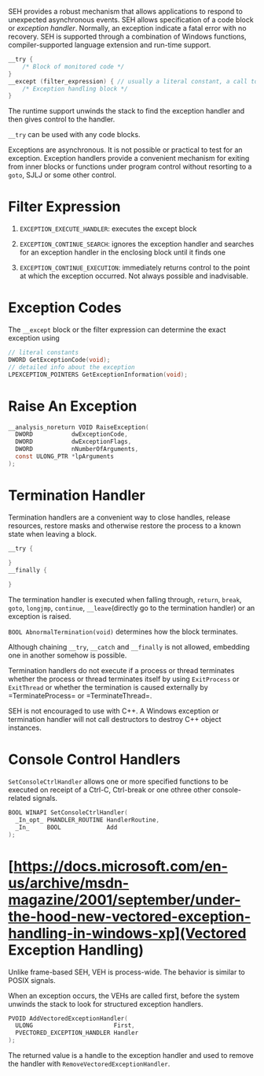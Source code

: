 SEH provides a robust mechanism that allows applications to respond to unexpected asynchronous events. SEH allows specification of a code block or _exception handler_. Normally, an exception indicate a fatal error with no recovery. SEH is supported through a combination of Windows functions, compiler-supported language extension and run-time support.

```c
__try {
    /* Block of monitored code */
}
__except (filter_expression) { // usually a literal constant, a call to filter function or a conditional expression
    /* Exception handling block */
}

```

The runtime support unwinds the stack to find  the exception handler and then gives control to the handler.

`__try` can be used with any code blocks.

Exceptions are asynchronous. It is not possible or practical to test for an exception. Exception handlers provide a convenient mechanism for exiting from inner blocks or functions under program control without resorting to a `goto`, SJLJ or some other control.

# Filter Expression 

1. `EXCEPTION_EXECUTE_HANDLER`: executes the except block

2. `EXCEPTION_CONTINUE_SEARCH`: ignores the exception handler and searches for an exception handler in the enclosing block until it finds one

3. `EXCEPTION_CONTINUE_EXECUTION`: immediately returns control to the point at which the exception occurred. Not always possible and inadvisable.

# Exception Codes

The `__except` block or the filter expression can determine the exact exception using 

```c
// literal constants
DWORD GetExceptionCode(void);
// detailed info about the exception
LPEXCEPTION_POINTERS GetExceptionInformation(void);
```

# Raise An Exception

```c
__analysis_noreturn VOID RaiseException(
  DWORD           dwExceptionCode,
  DWORD           dwExceptionFlags,
  DWORD           nNumberOfArguments,
  const ULONG_PTR *lpArguments
);
```

# Termination Handler

Termination handlers are a convenient way to close handles, release resources, restore masks and otherwise restore the process to a known state when leaving a block.

```c
__try {

}
__finally {
   
}
```

The termination handler is executed when falling through, `return`, `break`, `goto`, `longjmp`, `continue`, `__leave`(directly go to the termination handler) or an exception is raised.

`BOOL AbnormalTermination(void)` determines how the block terminates.

Although chaining `__try`, `__catch` and `__finally` is not allowed, embedding one in another somehow is possible.

Termination handlers do not execute if a process or thread terminates whether the process or thread terminates itself by using `ExitProcess` or `ExitThread` or whether the termination is caused externally by =TerminateProcess= or =TerminateThread=.

SEH is not encouraged to use with C++. A Windows exception or termination handler will not call destructors to destroy C++ object instances.

# Console Control Handlers

`SetConsoleCtrlHandler` allows one or more specified functions to be executed on receipt of a Ctrl-C, Ctrl-break or one othree other console-related signals.

```c
BOOL WINAPI SetConsoleCtrlHandler(
  _In_opt_ PHANDLER_ROUTINE HandlerRoutine,
  _In_     BOOL             Add
);
```

# [https://docs.microsoft.com/en-us/archive/msdn-magazine/2001/september/under-the-hood-new-vectored-exception-handling-in-windows-xp](Vectored Exception Handling)

Unlike frame-based SEH, VEH is process-wide. The behavior is similar to POSIX signals.

When an exception occurs, the VEHs are called first, before the system unwinds the stack to look for structured exception handlers.

```c
PVOID AddVectoredExceptionHandler(
  ULONG                       First,
  PVECTORED_EXCEPTION_HANDLER Handler
);
```

The returned value is a handle to the exception handler and used to remove the handler with `RemoveVectoredExceptionHandler`.
